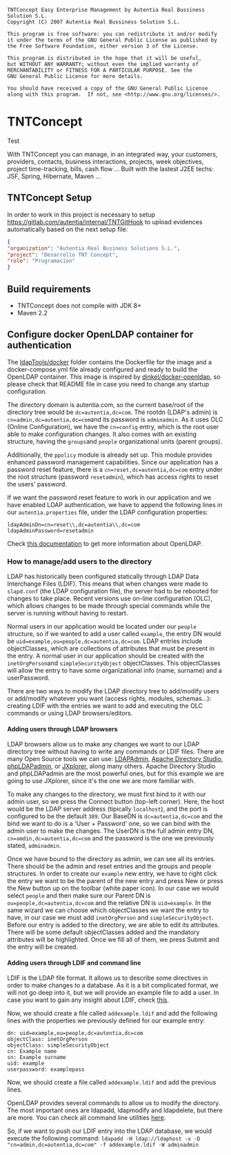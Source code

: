     TNTConcept Easy Enterprise Management by Autentia Real Bussiness Solution S.L.
    Copyright (C) 2007 Autentia Real Bussiness Solution S.L.

    This program is free software: you can redistribute it and/or modify
    it under the terms of the GNU General Public License as published by
    the Free Software Foundation, either version 3 of the License.

    This program is distributed in the hope that it will be useful,
    but WITHOUT ANY WARRANTY; without even the implied warranty of
    MERCHANTABILITY or FITNESS FOR A PARTICULAR PURPOSE. See the
    GNU General Public License for more details.

    You should have received a copy of the GNU General Public License
    along with this program.  If not, see <http://www.gnu.org/licenses/>.

# TNTConcept

Test



With TNTConcept you can manage, in an integrated way, your customers, providers, contacts, business interactions, projects, week objectives, project time-tracking, bills, cash flow ... Built with the lastest J2EE techs: JSF, Spring, Hibernate, Maven ...

## TNTConcept Setup
In order to work in this project is necessary to setup
https://gitlab.com/autentia/internal/TNTGitHook to upload evidences automatically based
on the next setup file:

```json
{
"organization": "Autentia Real Business Solutions S.L.",
"project": "Desarrollo TNT Concept",
"role": "Programacion"
}
```

## Build requirements

- TNTConcept does not compile with JDK 8+
- Maven 2.2

## Configure docker OpenLDAP container for authentication

The [ldapTools/docker](https://github.com/autentia/TNTConcept/tree/master/ldapTools/docker) folder contains the Dockerfile for the image and a docker-compose.yml file already configured and ready to build the OpenLDAP container. This image is inspired by [dinkel/docker-openldap](https://github.com/dinkel/docker-openldap), so please check that README file in case you need to change any startup configuration.

The directory domain is autentia.com, so the current base/root of the directory tree would be `dc=autentia,dc=com`. The rootdn (LDAP's admin) is `cn=admin,dc=autentia,dc=com`and its password is `adminadmin`. As it uses OLC (Online Configuration), we have the `cn=config` entry, which is the root user able to make configuration changes. It also comes with an existing structure, having the `groups`and `people` organizational units (parent groups).

Additionally, the `ppolicy` module is already set up. This module provides enhanced password management capabilities. Since our application has a password reset feature, there is a `cn=reset,dc=autentia,dc=com` entry under the root structure (password `resetadmin`), which has access rights to reset the users' password.

If we want the password reset feature to work in our application and we have enabled LDAP authentication, we have to append the following lines in our `autentia.properties` file, under the LDAP configuration properties:

```
ldapAdminDn=cn=reset\\,dc=autentia\\,dc=com
ldapAdminPassword=resetadmin
```

Check [this documentation](http://www.zytrax.com/books/ldap/ch6/slapd-config.html) to get more information about OpenLDAP.

### How to manage/add users to the directory

LDAP has historically been configured statically through LDAP Data Interchange Files (LDIF). This means that when changes were made to `slapd.conf` (the LDAP configuration file), the server had to be rebooted for changes to take place. Recent versions use on-line configuration (OLC), which allows changes to be made through special commands while the server is running without having to restart.

Normal users in our application would be located under our `people` structure, so if we wanted to add a user called `example`, the entry DN would be `uid=example,ou=people,dc=autentia,dc=com`. LDAP entries include objectClasses, which are collections of attributes that must be present in the entry. A normal user in our application should be created with the `inetOrgPerson`and `simpleSecurityObject` objectClasses. This objectClasses will allow the entry to have some organizational info (name, surname) and a userPassword.

There are two ways to modify the LDAP directory tree to add/modify users or add/modify whatever you want (access rights, modules, schemas...): creating LDIF with the entries we want to add and executing the OLC commands or using LDAP browsers/editors.

#### Adding users through LDAP browsers

LDAP browsers allow us to make any changes we want to our LDAP directory tree without having to write any commands or LDIF files. There are many Open Source tools we can use: [LDAPAdmin](http://www.ldapadmin.org/index.html), [Apache Directory Studio](http://directory.apache.org/studio/), [phpLDAPadmin](http://phpldapadmin.sourceforge.net/wiki/index.php/Main_Page), or [JXplorer](http://pegacat.com/jxplorer/), along many others. Apache Directory Studio and phpLDAPadmin are the most powerful ones, but for this example we are going to use JXplorer, since it's the one we are more familiar with.

To make any changes to the directory, we must first bind to it with our admin user, so we press the Connect button (top-left corner). Here, the host would be the LDAP server address (tipically `localhost`), and the port is configured to be the default `389`. Our BaseDN is `dc=autentia,dc=com` and the bind we want to do is a 'User + Password' one, so we can bind with the admin user to make the changes. The UserDN is the full admin entry DN, `cn=amdin,dc=autentia,dc=com` and the password is the one we previously stated, `adminadmin`.

Once we have bound to the directory as admin, we can see all its entries. There should be the admin and reset entries and the groups and people structures. In order to create our `example` new entry, we have to right click the entry we want to be the parent of the new entry and press New or press the New button up on the toolbar (white paper icon). In our case we would select `people` and then make sure our Parent DN is `ou=people,dc=autentia,dc=com` and the relative DN is `uid=example`. In the same wizard we can choose which objectClasses we want the entry to have, in our case we must add `inetOrgPerson` and `simpleSecurityObject`. Before our entry is added to the directory, we are able to edit its attributes. There will be some default objectClasses added and the mandatory attributes will be highlighted. Once we fill all of them, we press Submit and the entry will be created.

#### Adding users through LDIF and command line

LDIF is the LDAP file format. It allows us to describe some directives in order to make changes to a database. As it is a bit complicated format, we will not go deep into it, but we will provide an example file to add a user. In case you want to gain any insight about LDIF, check [this](http://www.zytrax.com/books/ldap/ch2/).

Now, we should create a file called `addexample.ldif` and add the following lines with the properties we previously defined for our example entry:

```
dn: uid=example,ou=people,dc=autentia,dc=com
objectClass: inetOrgPerson
objectClass: simpleSecurityObject
cn: Example name
sn: Example surname
uid: example
userpassword: examplepass
```

Now, we should create a file called `addexample.ldif` and add the previous lines.

OpenLDAP provides several commands to allow us to modify the directory. The most important ones are ldapadd, ldapmodify and ldapdelete, but there are more. You can check all command line utilities [here](http://www.zytrax.com/books/ldap/ch14/#openldap).

So, if we want to push our LDIF entry into the LDAP database, we would execute the following command:
`ldapadd -H ldap://ldaphost -x -D "cn=admin,dc=autentia,dc=com" -f addexample.ldif -W adminadmin`
